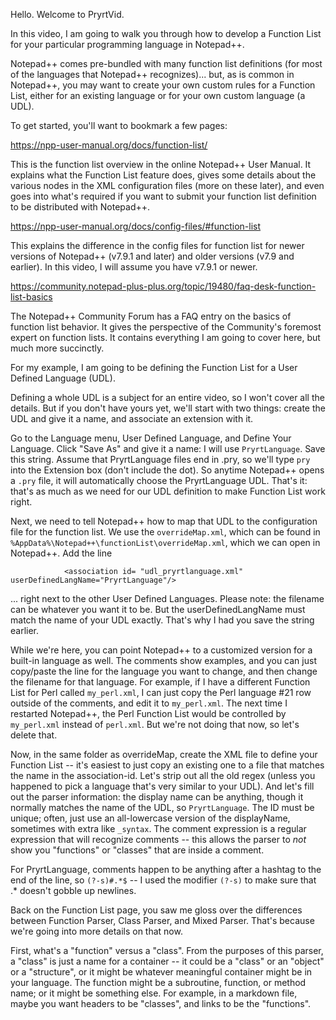 Hello. Welcome to PryrtVid.

In this video, I am going to walk you through how to develop a Function List for your particular programming language in Notepad++.

Notepad++ comes pre-bundled with many function list definitions (for most of the languages that Notepad++ recognizes)... but, as is common in Notepad++, you may want to create your own custom rules for a Function List, either for an existing language or for your own custom language (a UDL).

To get started, you'll want to bookmark a few pages:

https://npp-user-manual.org/docs/function-list/ 

This is the function list overview in the online Notepad++ User Manual.  It explains what the Function List feature does, gives some details about the various nodes in the XML configuration files (more on these later), and even goes into what's required if you want to submit your function list definition to be distributed with Notepad++.

https://npp-user-manual.org/docs/config-files/#function-list 

This explains the difference in the config files for function list for newer versions of Notepad++ (v7.9.1 and later) and older versions (v7.9 and earlier).  In this video, I will assume you have v7.9.1 or newer.

https://community.notepad-plus-plus.org/topic/19480/faq-desk-function-list-basics 

The Notepad++ Community Forum has a FAQ entry on the basics of function list behavior.  It gives the perspective of the Community's foremost expert on function lists.  It contains everything I am going to cover here, but much more succinctly.

For my example, I am going to be defining the Function List for a User Defined Language (UDL).

Defining a whole UDL is a subject for an entire video, so I won't cover all the details.  But if you don't have yours yet, we'll start with two things: create the UDL and give it a name, and associate an extension with it.

Go to the Language menu, User Defined Language, and Define Your Language.  Click "Save As" and give it a name: I will use `PryrtLanguage`.  Save this string.  Assume that PryrtLanguage files end in .pry, so we'll type `pry` into the Extension box (don't include the dot).  So anytime Notepad++ opens a `.pry` file, it will automatically choose the PryrtLanguage UDL.  That's it: that's as much as we need for our UDL definition to make Function List work right.

Next, we need to tell Notepad++ how to map that UDL to the configuration file for the function list.  We use the `overrideMap.xml`, which can be found in `%AppData%\Notepad++\functionList\overrideMap.xml`, which we can open in Notepad++.  Add the line
```
			<association id= "udl_pryrtlanguage.xml"	        userDefinedLangName="PryrtLanguage"/>
```
... right next to the other User Defined Languages.  Please note: the filename can be whatever you want it to be.  But the userDefinedLangName must match the name of your UDL exactly.  That's why I had you save the string earlier.

While we're here, you can point Notepad++ to a customized version for a built-in language as well.  The comments show examples, and you can just copy/paste the line for the language you want to change, and then change the filename for that language.  For example, if I have a different Function List for Perl called `my_perl.xml`, I can just copy the Perl language #21 row outside of the comments, and edit it to `my_perl.xml`.  The next time I restarted Notepad++, the Perl Function List would be controlled by `my_perl.xml` instead of `perl.xml`.  But we're not doing that now, so let's delete that.

Now, in the same folder as overrideMap, create the XML file to define your Function List -- it's easiest to just copy an existing one to a file that matches the name in the association-id.  Let's strip out all the old regex (unless you happened to pick a language that's very similar to your UDL).  And let's fill out the parser information: the display name can be anything, though it normally matches the name of the UDL, so `PryrtLanguage`.  The ID must be unique; often, just use an all-lowercase version of the displayName, sometimes with extra like `_syntax`.  The comment expression is a regular expression that will recognize comments -- this allows the parser to _not_ show you "functions" or "classes" that are inside a comment.  

For PryrtLanguage, comments happen to be anything after a hashtag to the end of the line, so `(?-s)#.*$` -- I used the modifier `(?-s)` to make sure that .* doesn't gobble up newlines.

Back on the Function List page, you saw me gloss over the differences between Function Parser, Class Parser, and Mixed Parser.  That's because we're going into more details on that now.

First, what's a "function" versus a "class". From the purposes of this parser, a "class" is just a name for a container -- it could be a "class" or an "object" or a "structure", or it might be whatever meaningful container might be in your language.
The function might be a subroutine, function, or method name; or it might be something else.  For example, in a markdown file, maybe you want headers to be "classes", and links to be the "functions".

